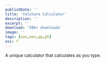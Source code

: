 ```yaml
---
publishDate: ''
title: 'Valutare Calculator'
description: ''
excerpt: ''
download: '50k+ downloads'
image: ''
tags: [aas,mas,gp,gh]
oss: f
---
```


A unique calculator that calculates as you type.